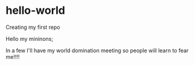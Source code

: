 # hello-world
Creating my first repo

Hello my mininons;

In a few I'll have my world domination meeting so people will learn to fear me!!!!
